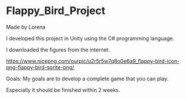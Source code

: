 # Flappy_Bird_Project 
Made by Lorena 

I developed this project in Unity using the C# programming language. 

I downloaded the figures from the internet.

https://www.nicepng.com/ourpic/u2r5r5w7q8o0e6a9_flappy-bird-icon-png-flappy-bird-sprite-png/

Goals:
My goals are to develop a complete game that you can play. 

Especially it should be finished within 2 weeks.
